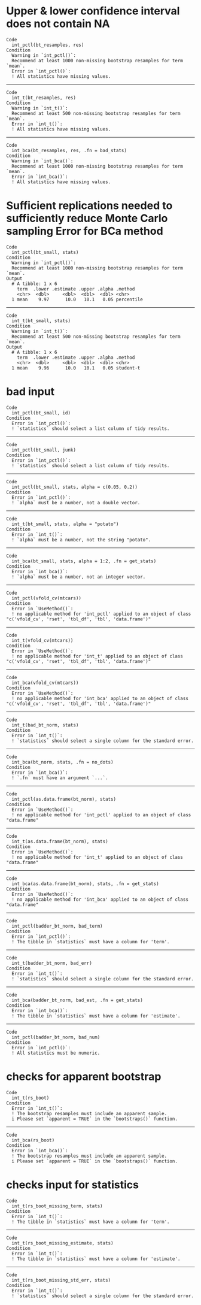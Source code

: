 # Upper & lower confidence interval does not contain NA

    Code
      int_pctl(bt_resamples, res)
    Condition
      Warning in `int_pctl()`:
      Recommend at least 1000 non-missing bootstrap resamples for term `mean`.
      Error in `int_pctl()`:
      ! All statistics have missing values.

---

    Code
      int_t(bt_resamples, res)
    Condition
      Warning in `int_t()`:
      Recommend at least 500 non-missing bootstrap resamples for term `mean`.
      Error in `int_t()`:
      ! All statistics have missing values.

---

    Code
      int_bca(bt_resamples, res, .fn = bad_stats)
    Condition
      Warning in `int_bca()`:
      Recommend at least 1000 non-missing bootstrap resamples for term `mean`.
      Error in `int_bca()`:
      ! All statistics have missing values.

# Sufficient replications needed to sufficiently reduce Monte Carlo sampling Error for BCa method

    Code
      int_pctl(bt_small, stats)
    Condition
      Warning in `int_pctl()`:
      Recommend at least 1000 non-missing bootstrap resamples for term `mean`.
    Output
      # A tibble: 1 x 6
        term  .lower .estimate .upper .alpha .method   
        <chr>  <dbl>     <dbl>  <dbl>  <dbl> <chr>     
      1 mean    9.97      10.0   10.1   0.05 percentile

---

    Code
      int_t(bt_small, stats)
    Condition
      Warning in `int_t()`:
      Recommend at least 500 non-missing bootstrap resamples for term `mean`.
    Output
      # A tibble: 1 x 6
        term  .lower .estimate .upper .alpha .method  
        <chr>  <dbl>     <dbl>  <dbl>  <dbl> <chr>    
      1 mean    9.96      10.0   10.1   0.05 student-t

# bad input

    Code
      int_pctl(bt_small, id)
    Condition
      Error in `int_pctl()`:
      ! `statistics` should select a list column of tidy results.

---

    Code
      int_pctl(bt_small, junk)
    Condition
      Error in `int_pctl()`:
      ! `statistics` should select a list column of tidy results.

---

    Code
      int_pctl(bt_small, stats, alpha = c(0.05, 0.2))
    Condition
      Error in `int_pctl()`:
      ! `alpha` must be a number, not a double vector.

---

    Code
      int_t(bt_small, stats, alpha = "potato")
    Condition
      Error in `int_t()`:
      ! `alpha` must be a number, not the string "potato".

---

    Code
      int_bca(bt_small, stats, alpha = 1:2, .fn = get_stats)
    Condition
      Error in `int_bca()`:
      ! `alpha` must be a number, not an integer vector.

---

    Code
      int_pctl(vfold_cv(mtcars))
    Condition
      Error in `UseMethod()`:
      ! no applicable method for 'int_pctl' applied to an object of class "c('vfold_cv', 'rset', 'tbl_df', 'tbl', 'data.frame')"

---

    Code
      int_t(vfold_cv(mtcars))
    Condition
      Error in `UseMethod()`:
      ! no applicable method for 'int_t' applied to an object of class "c('vfold_cv', 'rset', 'tbl_df', 'tbl', 'data.frame')"

---

    Code
      int_bca(vfold_cv(mtcars))
    Condition
      Error in `UseMethod()`:
      ! no applicable method for 'int_bca' applied to an object of class "c('vfold_cv', 'rset', 'tbl_df', 'tbl', 'data.frame')"

---

    Code
      int_t(bad_bt_norm, stats)
    Condition
      Error in `int_t()`:
      ! `statistics` should select a single column for the standard error.

---

    Code
      int_bca(bt_norm, stats, .fn = no_dots)
    Condition
      Error in `int_bca()`:
      ! `.fn` must have an argument `...`.

---

    Code
      int_pctl(as.data.frame(bt_norm), stats)
    Condition
      Error in `UseMethod()`:
      ! no applicable method for 'int_pctl' applied to an object of class "data.frame"

---

    Code
      int_t(as.data.frame(bt_norm), stats)
    Condition
      Error in `UseMethod()`:
      ! no applicable method for 'int_t' applied to an object of class "data.frame"

---

    Code
      int_bca(as.data.frame(bt_norm), stats, .fn = get_stats)
    Condition
      Error in `UseMethod()`:
      ! no applicable method for 'int_bca' applied to an object of class "data.frame"

---

    Code
      int_pctl(badder_bt_norm, bad_term)
    Condition
      Error in `int_pctl()`:
      ! The tibble in `statistics` must have a column for 'term'.

---

    Code
      int_t(badder_bt_norm, bad_err)
    Condition
      Error in `int_t()`:
      ! `statistics` should select a single column for the standard error.

---

    Code
      int_bca(badder_bt_norm, bad_est, .fn = get_stats)
    Condition
      Error in `int_bca()`:
      ! The tibble in `statistics` must have a column for 'estimate'.

---

    Code
      int_pctl(badder_bt_norm, bad_num)
    Condition
      Error in `int_pctl()`:
      ! All statistics must be numeric.

# checks for apparent bootstrap

    Code
      int_t(rs_boot)
    Condition
      Error in `int_t()`:
      ! The bootstrap resamples must include an apparent sample.
      i Please set `apparent = TRUE` in the `bootstraps()` function.

---

    Code
      int_bca(rs_boot)
    Condition
      Error in `int_bca()`:
      ! The bootstrap resamples must include an apparent sample.
      i Please set `apparent = TRUE` in the `bootstraps()` function.

# checks input for statistics

    Code
      int_t(rs_boot_missing_term, stats)
    Condition
      Error in `int_t()`:
      ! The tibble in `statistics` must have a column for 'term'.

---

    Code
      int_t(rs_boot_missing_estimate, stats)
    Condition
      Error in `int_t()`:
      ! The tibble in `statistics` must have a column for 'estimate'.

---

    Code
      int_t(rs_boot_missing_std_err, stats)
    Condition
      Error in `int_t()`:
      ! `statistics` should select a single column for the standard error.


